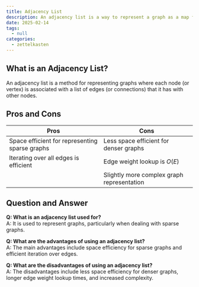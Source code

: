 ```yaml
---
title: Adjacency List
description: An adjacency list is a way to represent a graph as a map from nodes to
date: 2025-02-14
tags:
  - null
categories:
  - zettelkasten
---
```


## What is an Adjacency List?

An adjacency list is a method for representing graphs where each node (or vertex) is associated with a list of edges (or connections) that it has with other nodes. 

## Pros and Cons

| Pros                                                | Cons                                              |
|----------------------------------------------------|---------------------------------------------------|
| Space efficient for representing sparse graphs      | Less space efficient for denser graphs           |
| Iterating over all edges is efficient               | Edge weight lookup is $O(E)$                      |
|                                                    | Slightly more complex graph representation        |

## Question and Answer

**Q: What is an adjacency list used for?**  
A: It is used to represent graphs, particularly when dealing with sparse graphs.

**Q: What are the advantages of using an adjacency list?**  
A: The main advantages include space efficiency for sparse graphs and efficient iteration over edges.

**Q: What are the disadvantages of using an adjacency list?**  
A: The disadvantages include less space efficiency for denser graphs, longer edge weight lookup times, and increased complexity.
